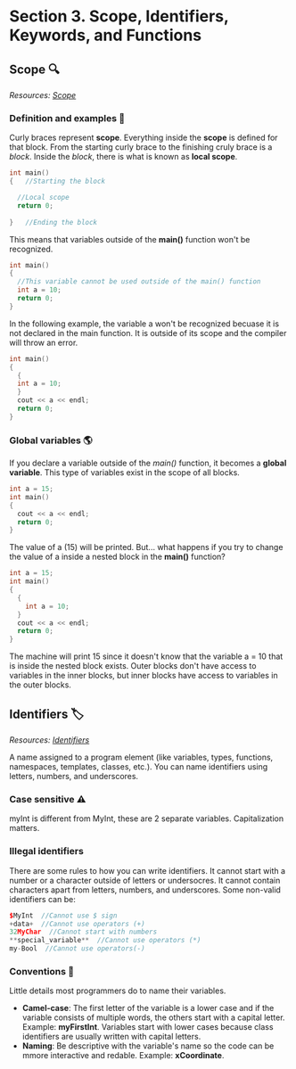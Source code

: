 # Section 3. Scope, Identifiers, Keywords, and Functions

## Scope 🔍
*Resources: [Scope](https://en.cppreference.com/w/cpp/language/scope)*
### Definition and examples 📖
Curly braces represent **scope**. Everything inside the **scope** is defined for that block. From the starting curly brace to the finishing cruly brace is a *block*. Inside the *block*, there is what is known as **local scope**. 
```C++
int main()
{   //Starting the block

  //Local scope
  return 0;
  
}   //Ending the block
```
This means that variables outside of the **main()** function won't be recognized.
```C++
int main()
{
  //This variable cannot be used outside of the main() function
  int a = 10;
  return 0;
}
```
In the following example, the variable a won't be recognized becuase it is not declared in the main function. It is outside of its scope and the compiler will throw an error.
```C++
int main()
{
  {
  int a = 10;
  }
  cout << a << endl;
  return 0;
}
```
### Global variables 🌎
If you declare a variable outside of the *main()* function, it becomes a **global variable**. This type of variables exist in the scope of all blocks.
```C++
int a = 15;
int main()
{
  cout << a << endl;
  return 0;
}
```
The value of a (15) will be printed. But... what happens if you try to change the value of a inside a nested block in the **main()** function?
```C++
int a = 15;
int main()
{
  {
    int a = 10;
  }
  cout << a << endl;
  return 0;
}
```
The machine will print 15 since it doesn't know that the variable a = 10 that is inside the nested block exists. Outer blocks don't have access to variables in the inner blocks, but inner blocks have access to variables in the outer blocks.
## Identifiers 🏷️
*Resources: [Identifiers](https://en.cppreference.com/w/cpp/language/identifiers)*

A name assigned to a program element (like variables, types, functions, namespaces, templates, classes, etc.).  You can name identifiers using letters, numbers, and underscores.

### Case sensitive ⚠️
myInt is different from MyInt, these are 2 separate variables. Capitalization matters.
### Illegal identifiers
There are some rules to how you can write identifiers. It cannot start with a number or a character outside of letters or undersocres. It cannot contain characters apart from letters, numbers, and underscores. Some non-valid identifiers can be: 
```C++
$MyInt  //Cannot use $ sign
+data+  //Cannot use operators (+)
32MyChar  //Cannot start with numbers
**special_variable**  //Cannot use operators (*)
my-Bool  //Cannot use operators(-)
```
### Conventions 🤝
Little details most programmers do to name their variables.
- **Camel-case**: The first letter of the variable is a lower case and if the variable consists of multiple words, the others start with a capital letter. Example: **myFirstInt**. Variables start with lower cases because class identifiers are usually written with capital letters.
- **Naming**: Be descriptive with the variable's name so the code can be mmore interactive and redable. Example: **xCoordinate**.
